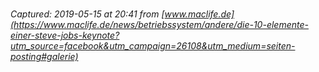 # 

_Captured: 2019-05-15 at 20:41 from [www.maclife.de](https://www.maclife.de/news/betriebssystem/andere/die-10-elemente-einer-steve-jobs-keynote?utm_source=facebook&utm_campaign=26108&utm_medium=seiten-posting#galerie)_


